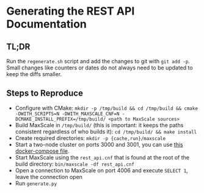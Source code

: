 # Generating the REST API Documentation

## TL;DR

Run the `regenerate.sh` script and add the changes to git with `git add
-p`. Small changes like counters or dates do not always need to be updated to
keep the diffs smaller.

## Steps to Reproduce

* Configure with CMake: `mkdir -p /tmp/build && cd /tmp/build && cmake -DWITH_SCRIPTS=N -DWITH_MAXSCALE_CNF=N -DCMAKE_INSTALL_PREFIX=/tmp/build/ <path to MaxScale sources>`
* Build MaxScale in `/tmp/build/` (this is important: it keeps the paths consistent regardless of who builds it): `cd /tmp/build/ && make install`
* Create required directories: `mkdir -p {cache,run}/maxscale`
* Start a two-node cluster on ports 3000 and 3001, you can use [this docker-compose file](../../../test/docker-compose.yml).
* Start MaxScale using the `rest_api.cnf` that is found at the root of the build directory: `bin/maxscale -df rest_api.cnf`
* Open a connection to MaxScale on port 4006 and execute `SELECT 1`, leave the connection open
* Run `generate.py`
